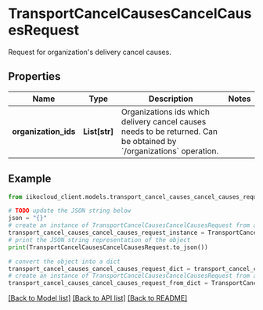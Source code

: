 # TransportCancelCausesCancelCausesRequest

Request for organization's delivery cancel causes.

## Properties

Name | Type | Description | Notes
------------ | ------------- | ------------- | -------------
**organization_ids** | **List[str]** | Organizations ids which delivery cancel causes needs to be returned.                 Can be obtained by &#x60;/organizations&#x60; operation. | 

## Example

```python
from iikocloud_client.models.transport_cancel_causes_cancel_causes_request import TransportCancelCausesCancelCausesRequest

# TODO update the JSON string below
json = "{}"
# create an instance of TransportCancelCausesCancelCausesRequest from a JSON string
transport_cancel_causes_cancel_causes_request_instance = TransportCancelCausesCancelCausesRequest.from_json(json)
# print the JSON string representation of the object
print(TransportCancelCausesCancelCausesRequest.to_json())

# convert the object into a dict
transport_cancel_causes_cancel_causes_request_dict = transport_cancel_causes_cancel_causes_request_instance.to_dict()
# create an instance of TransportCancelCausesCancelCausesRequest from a dict
transport_cancel_causes_cancel_causes_request_from_dict = TransportCancelCausesCancelCausesRequest.from_dict(transport_cancel_causes_cancel_causes_request_dict)
```
[[Back to Model list]](../README.md#documentation-for-models) [[Back to API list]](../README.md#documentation-for-api-endpoints) [[Back to README]](../README.md)


